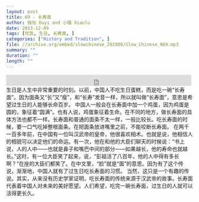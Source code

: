 ```yaml
---
layout: post
title: 69 - 长寿面
author: 独怡 Duyi and 小璐 Xiaolu
date: 2013-12-09
tags: [吃饭, 生日, 长寿面, ]
categories: ["History and Tradition", ]
file: //archive.org/embed/slowchinese_201909/Slow_Chinese_069.mp3
summary: ""
duration: ""
length: ""
---
```


<iframe src="https://archive.org/embed/slowchinese_201909/Slow_Chinese_069.mp3" width="500" height="30" frameborder="0" webkitallowfullscreen="true" mozallowfullscreen="true" allowfullscreen></iframe>
生日是人生中非常重要的时刻。以前，中国人不吃生日蛋糕，而是吃一碗“长寿面”。因为面条又“长”又“瘦”，和“长寿”发音一样，所以就叫做“长寿面”，意思是希望过生日的人能够长命百岁。
中国人一般会在长寿面中加一个鸡蛋，因为鸡蛋是圆的，象征着“圆满”。也有人说，鸡蛋象征着生命。在不同的地方，做长寿面的具体方法也都不一样。长寿面和普通的面条不太一样，一般比较长。吃长寿面的时候，要一口气吃掉整根面条。在把面条放进嘴里之前，不能咬断长寿面。
在两千一百多年前，在中国有一位叫汉武帝的皇帝，他很喜欢相术。也就是说，他相信人的相貌可以决定他们的命运。有一次，他在和他的大臣们聊天的时候说：“书上说，人的人中——也就是鼻子和嘴巴中间的部分——如果越长，他的寿命也就越长。”这时，有一位大臣笑了起来，说，“彭祖活了八百年，他的人中得有多长啊？”在座的大臣们都笑了。在中文里，“脸”就是“面”的意思。因为有了这个传说，渐渐地，中国人就有了过生日吃长寿面的习惯。
当然，这只是一个有趣的传说。其实，从来没有历史学家证明，吃长寿面的传统来源于汉武帝的故事。长寿面代表着中国人对未来的美好愿望。人们希望，吃完一碗长寿面，过生日的人就可以活得更长久。
 
